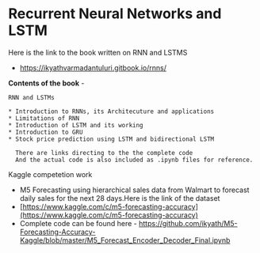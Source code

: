 # Recurrent Neural Networks and LSTM
Here is the link to the book written on RNN and LSTMS 
- https://ikyathvarmadantuluri.gitbook.io/rnns/

**Contents of the book** -

    RNN and LSTMs

    * Introduction to RNNs, its Architecuture and applications
    * Limitations of RNN
    * Introduction of LSTM and its working
    * Introduction to GRU
    * Stock price prediction using LSTM and bidirectional LSTM

      There are links directing to the the complete code
      And the actual code is also included as .ipynb files for reference.

Kaggle competetion work 
- M5 Forecasting using hierarchical sales data from Walmart to forecast daily sales for the next 28 days.Here is the link of the dataset 
- [https://www.kaggle.com/c/m5-forecasting-accuracy](https://www.kaggle.com/c/m5-forecasting-accuracy)
- Complete code can be found here - https://github.com/ikyath/M5-Forecasting-Accuracy-Kaggle/blob/master/M5_Forecast_Encoder_Decoder_Final.ipynb

